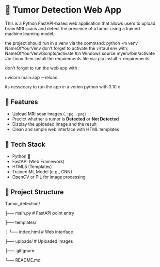 # 🧠 Tumor Detection Web App

This is a Python FastAPI-based web application that allows users to upload brain MRI scans and detect the presence of a tumor using a trained machine learning model.

the project should run in a venv via the command: python -m venv NameOfYourVenv
don't forget to activate the virtaul env with: NameOfYourVenv/Scripts/activate #in Windows
source myenv/bin/activate #in Linux
then install the requirements file via: pip install -r requirements

don't forget to run the web app with :

uvicorn main:app --reload

its nessecary to run the app in a verion python with 3.10.x

## 🚀 Features

- Upload MRI scan images (`.jpg`, `.png`)
- Predict whether a tumor is **Detected** or **Not Detected**
- Display the uploaded image and the result
- Clean and simple web interface with HTML templates

## 🧠 Tech Stack

- Python 🐍
- FastAPI (Web Framework)
- HTML5 (Templates)
- Trained ML Model (e.g., CNN)
- OpenCV or PIL for image processing

## 📂 Project Structure

Tumor_detection/

├── main.py              # FastAPi point entry

├── templates/

│   └── index.html       # Web interface

├── uploads/             # Uploaded images

├── .gitignore

└── README.md
